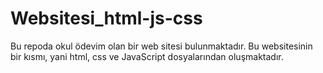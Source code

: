 # Websitesi_html-js-css

Bu repoda okul ödevim olan bir web sitesi bulunmaktadır. Bu websitesinin bir kısmı, yani html, css ve JavaScript dosyalarından oluşmaktadır.
